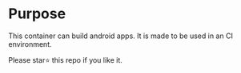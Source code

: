 # Purpose

This container can build android apps. It is made to be used in an CI environment.

Please star⭐ this repo if you like it.
